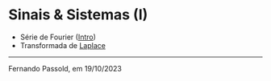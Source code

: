 <!--title: Sinais & Sistemas -->

# Sinais & Sistemas (I)

* Série de Fourier ([Intro](4_fourier/4_serie_fourier.html))
* Transformada de [Laplace](/3_transformada_laplace.pdf)

----

Fernando Passold, em 19/10/2023
